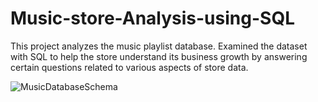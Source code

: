 # Music-store-Analysis-using-SQL

This project analyzes the music playlist database. Examined the dataset with SQL to help the store understand its business growth by answering certain questions related to various aspects of store data.

![MusicDatabaseSchema](https://github.com/Nirala-Garima/Music-store-Analysis-using-SQL/assets/147384166/0534a3c6-e3ee-4341-9429-c9e3624b7d96)

